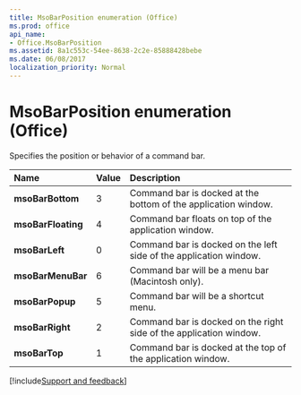 ```yaml
---
title: MsoBarPosition enumeration (Office)
ms.prod: office
api_name:
- Office.MsoBarPosition
ms.assetid: 8a1c553c-54ee-8638-2c2e-85888428bebe
ms.date: 06/08/2017
localization_priority: Normal
---
```



# MsoBarPosition enumeration (Office)

Specifies the position or behavior of a command bar.



|Name|Value|Description|
|:-----|:-----|:-----|
|**msoBarBottom**|3|Command bar is docked at the bottom of the application window.|
|**msoBarFloating**|4|Command bar floats on top of the application window.|
|**msoBarLeft**|0|Command bar is docked on the left side of the application window.|
|**msoBarMenuBar**|6|Command bar will be a menu bar (Macintosh only).|
|**msoBarPopup**|5|Command bar will be a shortcut menu.|
|**msoBarRight**|2|Command bar is docked on the right side of the application window.|
|**msoBarTop**|1|Command bar is docked at the top of the application window.|

[!include[Support and feedback](~/includes/feedback-boilerplate.md)]
